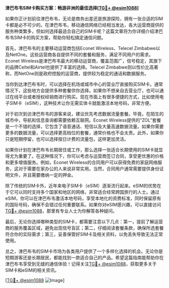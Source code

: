 **津巴布韦SIM卡购买方案：畅游非洲的最佳选择[[TG💪+ @esim1088](https://t.me/s/esim1088)]**

如果你正计划前往津巴布韦，无论是商务出差还是旅游探险，拥有一张合适的SIM卡都是必不可少的。在津巴布韦，移动通信网络已经相当发达，各大运营商提供的服务种类繁多，但如何选择最适合自己的SIM卡呢？这篇文章将为你详细介绍津巴布韦SIM卡的购买方案，帮助你轻松搞定通信问题。

首先，津巴布韦的主要移动运营商包括Econet Wireless、Telecel Zimbabwe以及NetOne。这些运营商各自提供不同的套餐和服务，满足不同用户的需求。Econet Wireless是津巴布韦最大的移动运营商，覆盖范围广，信号稳定，其旗下的品牌Celtel和Airtel也提供了丰富的选择。Telecel Zimbabwe则以性价比高著称，而NetOne则是政府控股的运营商，提供较为稳定的通话和数据服务。

当你到达津巴布韦时，可以选择在机场或城市中心的营业厅直接购买SIM卡。通常情况下，这些地方会提供多种套餐供你选择。如果你不想亲自去营业厅，也可以通过在线平台或者授权经销商进行购买。现在市面上有很多便捷的方式，比如使用电子SIM卡（eSIM），这种技术让你无需实体卡就能激活本地号码，非常方便。

对于初次到访津巴布韦的游客来说，建议优先考虑数据流量套餐。毕竟，在陌生的城市中，导航和信息查询都需要依赖互联网。Econet Wireless提供的“ZOL”套餐是一个不错的选择，它包含了语音通话、短信以及大量高速数据流量。如果你需要更多的数据流量，可以选择更高档位的套餐，通常价格也不会太贵。此外，如果你只是短期停留，也可以选择按日计费的流量包，这样更加灵活。

如果你计划在津巴布韦长期居住或工作，那么选择一张适合长期使用的SIM卡就显得尤为重要了。在这种情况下，你可以考虑与运营商签订合同，享受更优惠的价格和更多增值服务。例如，Econet Wireless的合同用户可以获得免费的家庭网络服务，这对于需要在家办公的人来说非常实用。当然，合同用户通常需要提供身份证明文件，并且需要缴纳一定的押金。

除了传统的SIM卡外，近年来电子SIM卡（eSIM）逐渐流行起来。eSIM的优势在于它可以同时支持多个国家和地区的网络，非常适合经常跨国旅行的人士。通过eSIM，你可以在津巴布韦激活本地号码，享受本地化的资费标准，同时保留原有的国际号码，确保不会错过任何重要联系。如果你对eSIM感兴趣，可以直接访问[TG💪+ @esim1088](https://t.me/s/esim1088)，那里有专业人士为你解答各种疑问。

最后，无论你选择哪种类型的SIM卡，都需要注意以下几点：第一，提前了解运营商的服务覆盖区域，避免出现信号盲区；第二，仔细阅读套餐条款，确保所选套餐符合你的实际需求；第三，妥善保管好SIM卡及相关资料，以免丢失导致无法正常使用。

总之，津巴布韦的SIM卡市场为各类用户提供了一个多样化选择的机会。无论你是短期游客还是长期居民，都能找到一款适合自己的产品。希望这篇指南能帮助你在津巴布韦享受到无缝的通信体验！记得关注[TG💪+ @esim1088](https://t.me/s/esim1088)，获取更多关于SIM卡和eSIM的相关资讯。

[[TG💪+ @esim1088](https://t.me/s/esim1088) ![Image](https://i.postimg.cc/4NQfJmqS/Snipaste-2025-05-13-00-14-12.png)]